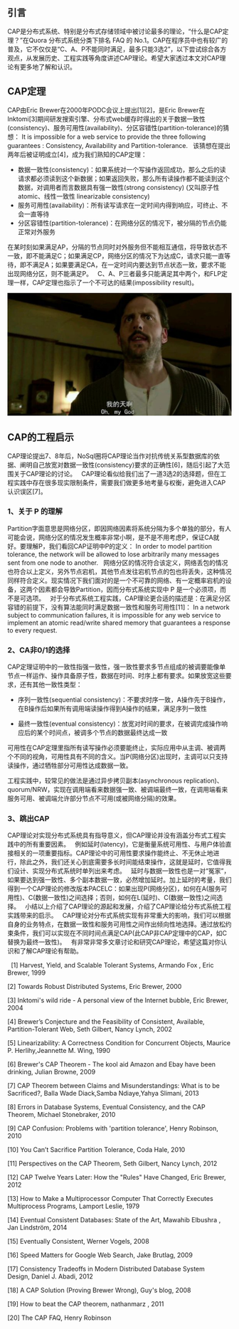 ## 引言
CAP是分布式系统、特别是分布式存储领域中被讨论最多的理论，“什么是CAP定理？”在Quora 分布式系统分类下排名 FAQ 的 No.1。CAP在程序员中也有较广的普及，它不仅仅是“C、A、P不能同时满足，最多只能3选2”，以下尝试综合各方观点，从发展历史、工程实践等角度讲述CAP理论。希望大家透过本文对CAP理论有更多地了解和认识。
 
## CAP定理
CAP由Eric Brewer在2000年PODC会议上提出[1][2]，是Eric Brewer在Inktomi[3]期间研发搜索引擎、分布式web缓存时得出的关于数据一致性(consistency)、服务可用性(availability)、分区容错性(partition-tolerance)的猜想：
It is impossible for a web service to provide the three following guarantees : Consistency, Availability and Partition-tolerance.
 
该猜想在提出两年后被证明成立[4]，成为我们熟知的CAP定理：

* 数据一致性(consistency)：如果系统对一个写操作返回成功，那么之后的读请求都必须读到这个新数据；如果返回失败，那么所有读操作都不能读到这个数据，对调用者而言数据具有强一致性(strong consistency) (又叫原子性 atomic、线性一致性 linearizable consistency)
* 服务可用性(availability)：所有读写请求在一定时间内得到响应，可终止、不会一直等待
* 分区容错性(partition-tolerance)：在网络分区的情况下，被分隔的节点仍能正常对外服务 

在某时刻如果满足AP，分隔的节点同时对外服务但不能相互通信，将导致状态不一致，即不能满足C；如果满足CP，网络分区的情况下为达成C，请求只能一直等待，即不满足A；如果要满足CA，在一定时间内要达到节点状态一致，要求不能出现网络分区，则不能满足P。
 
C、A、P三者最多只能满足其中两个，和FLP定理一样，CAP定理也指示了一个不可达的结果(impossibility result)。

![91ac5357657dbc883f5b40725f7b4140](分布式系统理论基础二-CAP.resources/F2B0C729-3117-4256-BBED-AC3105092464.png)

## CAP的工程启示
CAP理论提出7、8年后，NoSql圈将CAP理论当作对抗传统关系型数据库的依据、阐明自己放宽对数据一致性(consistency)要求的正确性[6]，随后引起了大范围关于CAP理论的讨论。
 
CAP理论看似给我们出了一道3选2的选择题，但在工程实践中存在很多现实限制条件，需要我们做更多地考量与权衡，避免进入CAP认识误区[7]。
 
### 1、关于 P 的理解
Partition字面意思是网络分区，即因网络因素将系统分隔为多个单独的部分，有人可能会说，网络分区的情况发生概率非常小啊，是不是不用考虑P，保证CA就好。要理解P，我们看回CAP证明中P的定义：
In order to model partition tolerance, the network will be allowed to lose arbitrarily many messages sent from one node to another.
 
网络分区的情况符合该定义，网络丢包的情况也符合以上定义，另外节点宕机，其他节点发往宕机节点的包也将丢失，这种情况同样符合定义。现实情况下我们面对的是一个不可靠的网络、有一定概率宕机的设备，这两个因素都会导致Partition，因而分布式系统实现中 P 是一个必须项，而不是可选项。
 
对于分布式系统工程实践，CAP理论更合适的描述是：在满足分区容错的前提下，没有算法能同时满足数据一致性和服务可用性[11]：
In a network subject to communication failures, it is impossible for any web service to implement an atomic read/write shared memory that guarantees a response to every request.
 
### 2、CA非0/1的选择
CAP定理证明中的一致性指强一致性，强一致性要求多节点组成的被调要能像单节点一样运作、操作具备原子性，数据在时间、时序上都有要求。如果放宽这些要求，还有其他一致性类型：

* 序列一致性(sequential consistency)：不要求时序一致，A操作先于B操作，在B操作后如果所有调用端读操作得到A操作的结果，满足序列一致性

* 最终一致性(eventual consistency)：放宽对时间的要求，在被调完成操作响应后的某个时间点，被调多个节点的数据最终达成一致

 
可用性在CAP定理里指所有读写操作必须要能终止，实际应用中从主调、被调两个不同的视角，可用性具有不同的含义。当P(网络分区)出现时，主调可以只支持读操作，通过牺牲部分可用性达成数据一致。

工程实践中，较常见的做法是通过异步拷贝副本(asynchronous replication)、quorum/NRW，实现在调用端看来数据强一致、被调端最终一致，在调用端看来服务可用、被调端允许部分节点不可用(或被网络分隔)的效果。
 
### 3、跳出CAP
CAP理论对实现分布式系统具有指导意义，但CAP理论并没有涵盖分布式工程实践中的所有重要因素。
 
例如延时(latency)，它是衡量系统可用性、与用户体验直接相关的一项重要指标。CAP理论中的可用性要求操作能终止、不无休止地进行，除此之外，我们还关心到底需要多长时间能结束操作，这就是延时，它值得我们设计、实现分布式系统时单列出来考虑。
 
延时与数据一致性也是一对“冤家”，如果要达到强一致性、多个副本数据一致，必然增加延时。加上延时的考量，我们得到一个CAP理论的修改版本PACELC：如果出现P(网络分区)，如何在A(服务可用性)、C(数据一致性)之间选择；否则，如何在L(延时)、C(数据一致性)之间选择。
 
小结以上介绍了CAP理论的源起和发展，介绍了CAP理论给分布式系统工程实践带来的启示。
 
CAP理论对分布式系统实现有非常重大的影响，我们可以根据自身的业务特点，在数据一致性和服务可用性之间作出倾向性地选择。通过放松约束条件，我们可以实现在不同时间点满足CAP(此CAP非CAP定理中的CAP，如C替换为最终一致性)。
 
有非常非常多文章讨论和研究CAP理论，希望这篇对你认识和了解CAP理论有帮助。


 
[1] Harvest, Yield, and Scalable Tolerant Systems, Armando Fox , Eric Brewer, 1999

[2] Towards Robust Distributed Systems, Eric Brewer, 2000

[3] Inktomi's wild ride - A personal view of the Internet bubble, Eric Brewer, 2004

[4] Brewer’s Conjecture and the Feasibility of Consistent, Available, Partition-Tolerant Web, Seth Gilbert, Nancy Lynch, 2002

[5] Linearizability: A Correctness Condition for Concurrent Objects, Maurice P. Herlihy,Jeannette M. Wing, 1990

[6] Brewer's CAP Theorem - The kool aid Amazon and Ebay have been drinking, Julian Browne, 2009

[7] CAP Theorem between Claims and Misunderstandings: What is to be Sacrificed?, Balla Wade Diack,Samba Ndiaye,Yahya Slimani, 2013

[8] Errors in Database Systems, Eventual Consistency, and the CAP Theorem, Michael Stonebraker, 2010

[9] CAP Confusion: Problems with 'partition tolerance', Henry Robinson, 2010

[10] You Can’t Sacrifice Partition Tolerance, Coda Hale, 2010

[11] Perspectives on the CAP Theorem, Seth Gilbert, Nancy Lynch, 2012

[12] CAP Twelve Years Later: How the "Rules" Have Changed, Eric Brewer, 2012

[13] How to Make a Multiprocessor Computer That Correctly Executes Multiprocess Programs, Lamport Leslie, 1979

[14] Eventual Consistent Databases: State of the Art, Mawahib Elbushra , Jan Lindström, 2014

[15] Eventually Consistent, Werner Vogels, 2008

[16] Speed Matters for Google Web Search, Jake Brutlag, 2009

[17] Consistency Tradeoffs in Modern Distributed Database System Design, Daniel J. Abadi, 2012

[18] A CAP Solution (Proving Brewer Wrong), Guy's blog, 2008

[19] How to beat the CAP theorem, nathanmarz , 2011

[20] The CAP FAQ, Henry Robinson
